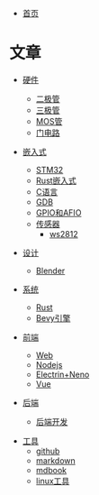 - [首页](./README.md)

# 文章
- [硬件]()
    - [二极管](./hardware/二极管.md)
    - [三极管](./hardware/三极管.md)
    - [MOS管](./hardware/MOS管.md)
    - [门电路](./hardware/门电路.md)

- [嵌入式]()
    - [STM32](./embedded/stm32.md)
    - [Rust嵌入式](./embedded/Rust嵌入式.md)
    - [C语言](./embedded/C语言.md)
    - [GDB](./embedded/gdb.md)
    - [GPIO和AFIO](./embedded/GPIO和AFIO.md)
    - [传感器]()
        - [ws2812](./embedded/传感器/ws2812.md)

- [设计]()
    - [Blender](design/blender.md)

- [系统]()
    - [Rust](./system/rust/rust.md)
    - [Bevy引擎](./system/rust/bevy.md)

- [前端]()
    - [Web](./frontend/web.md)
    - [Nodejs](./frontend/nodejs.md)
    - [Electrin+Neno](./frontend/electron+neon.md)
    - [Vue](./frontend/vue/vue.md)

- [后端]()
    - [后端开发](./backend/后端开发.md)

<!-- - [算法]()
    - [](./algorithm/README.md) -->

<!-- - [数学]()
    - [积分](./math/积分.md)
    - [微分](./math/微分.md) -->

- [工具]()
    - [github](./tools/github.md)
    - [markdown](./tools/markdown.md)
    - [mdbook](./tools/mdbook.md)
    - [linux工具](./tools/linux工具.md)
